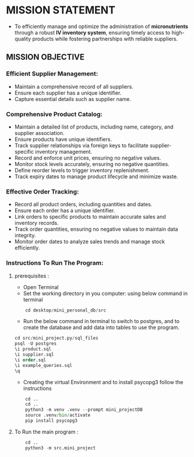 # MISSION STATEMENT

- To efficiently manage and optimize the administration of **micronutrients** through a robust **IV inventory system**, ensuring timely access to high-quality products while fostering partnerships with reliable suppliers.

## MISSION OBJECTIVE


### Efficient Supplier Management:

- Maintain a comprehensive record of all suppliers.
- Ensure each supplier has a unique identifier.
- Capture essential details such as supplier name.

### Comprehensive Product Catalog:

- Maintain a detailed list of products, including name, category, and supplier association.
- Ensure products have unique identifiers.
- Track supplier relationships via foreign keys to facilitate supplier-specific inventory management.
- Record and enforce unit prices, ensuring no negative values.
- Monitor stock levels accurately, ensuring no negative quantities.
- Define reorder levels to trigger inventory replenishment.
- Track expiry dates to manage product lifecycle and minimize waste.

### Effective Order Tracking:

- Record all product orders, including quantities and dates.
- Ensure each order has a unique identifier.
- Link orders to specific products to maintain accurate sales and inventory records.
- Track order quantities, ensuring no negative values to maintain data integrity.
- Monitor order dates to analyze sales trends and manage stock efficiently.




### Instructions To Run The Program: 
1. prerequisites :  
    - Open Terminal
    - Set the working directory in you computer: using below command in terminal
    ```python
        cd desktop/mini_personal_db/src
    ```

    - Run the below command in terminal to switch to postgres, and to create the database and add data into tables to use the program. 

    ```sql
    cd src/mini_project.py/sql_files
    psql -U postgres
    \i product.sql
    \i supplier.sql
    \i order.sql
    \i example_queries.sql
    \q
    ```  
    - Creating the virtual Environment and to install psycopg3 follow the instructions 
    ```python
        cd .. 
        cd .. 
        python3 -m venv .venv --prompt mini_projectDB
        source .venv/bin/activate
        pip install psycopg3
    ```     

2. To Run the main program : 
    ```python 
        cd ..
        python3 -m src.mini_project
    ```



